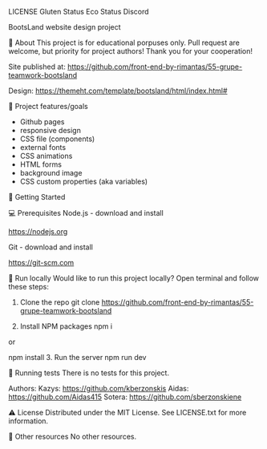 LICENSE Gluten Status Eco Status Discord

BootsLand
website design project


🌟 About
This project is for educational porpuses only. Pull request are welcome, but priority for project authors! Thank you for your cooperation!

Site published at: https://github.com/front-end-by-rimantas/55-grupe-teamwork-bootsland

Design:
https://themeht.com/template/bootsland/html/index.html#

🎯 Project features/goals
 * Github pages
 * responsive design
 * CSS file (components)
 * external fonts
 * CSS animations
 * HTML forms
 * background image
 * CSS custom properties (aka variables)

🧰 Getting Started

💻 Prerequisites
Node.js - download and install

https://nodejs.org

Git - download and install

https://git-scm.com

🏃 Run locally
Would like to run this project locally? Open terminal and follow these steps:

1. Clone the repo
  git clone https://github.com/front-end-by-rimantas/55-grupe-teamwork-bootsland

2. Install NPM packages
 npm i

 or

 npm install
3. Run the server
 npm run dev

🧪 Running tests
There is no tests for this project.

Authors:
Kazys: https://github.com/kberzonskis
Aidas: https://github.com/Aidas415
Sotera: https://github.com/sberzonskiene

⚠️ License
Distributed under the MIT License. See LICENSE.txt for more information.

🔗 Other resources
No other resources.